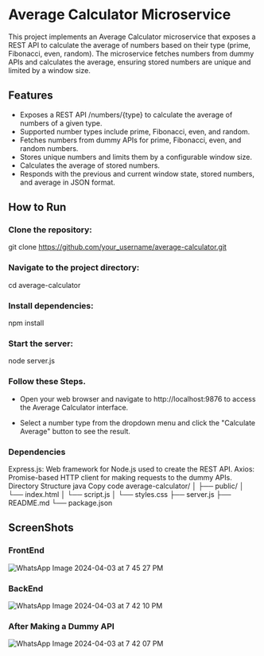 # Average Calculator Microservice

This project implements an Average Calculator microservice that exposes a REST API to calculate the average of numbers based on their type (prime, Fibonacci, even, random). The microservice fetches numbers from dummy APIs and calculates the average, ensuring stored numbers are unique and limited by a window size.

## Features

- Exposes a REST API /numbers/{type} to calculate the average of numbers of a given type.
- Supported number types include prime, Fibonacci, even, and random.
- Fetches numbers from dummy APIs for prime, Fibonacci, even, and random numbers.
- Stores unique numbers and limits them by a configurable window size.
- Calculates the average of stored numbers.
- Responds with the previous and current window state, stored numbers, and average in JSON format.

## How to Run

### Clone the repository:

git clone https://github.com/your_username/average-calculator.git

### Navigate to the project directory:
cd average-calculator
### Install dependencies:
npm install
### Start the server:
node server.js

### Follow these Steps.
- Open your web browser and navigate to http://localhost:9876 to access the Average Calculator interface.

- Select a number type from the dropdown menu and click the "Calculate Average" button to see the result.

### Dependencies
Express.js: Web framework for Node.js used to create the REST API.
Axios: Promise-based HTTP client for making requests to the dummy APIs.
Directory Structure
java
Copy code
average-calculator/
│
├── public/
│   └── index.html
│   └── script.js
│   └── styles.css
├── server.js
├── README.md
└── package.json


## ScreenShots

### FrontEnd

![WhatsApp Image 2024-04-03 at 7 45 27 PM](https://github.com/arul17gupta/RA2111003010411/assets/91671631/e394f1ef-0d6b-447c-99ad-29763069b6b6)


### BackEnd
![WhatsApp Image 2024-04-03 at 7 42 10 PM](https://github.com/arul17gupta/RA2111003010411/assets/91671631/12a6de0e-15df-40a0-a68c-f98df29ebb6d)


### After Making a Dummy API

![WhatsApp Image 2024-04-03 at 7 42 07 PM](https://github.com/arul17gupta/RA2111003010411/assets/91671631/e2524190-9db4-4785-9d6f-a62a9253d298)





